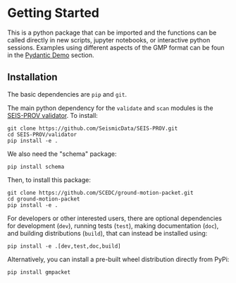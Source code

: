 # Getting Started
This is a python package that can be imported and the functions can be called directly in new scripts, jupyter
notebooks, or interactive python sessions. Examples using different aspects of the GMP format can be foun in the
[Pydantic Demo](pydantic_demo) section.

## Installation

The basic dependencies are `pip` and `git`.

The main python dependency  for the `validate` and `scan` modules is the 
[SEIS-PROV validator](http://seismicdata.github.io/SEIS-PROV/validation.html#official-validator). 
To install:
```shell
git clone https://github.com/SeismicData/SEIS-PROV.git
cd SEIS-PROV/validator
pip install -e .
```

We also need the "schema" package:

```
pip install schema
```

Then, to install this package:
```
git clone https://github.com/SCEDC/ground-motion-packet.git
cd ground-motion-packet
pip install -e .
```

For developers or other interested users, there are optional dependencies for development (`dev`), running tests (`test`), making documentation (`doc`), and building distributions (`build`), that can instead be installed using:
```
pip install -e .[dev,test,doc,build]
```

Alternatively, you can install a pre-built wheel distribution directly from PyPi:
```
pip install gmpacket
```
